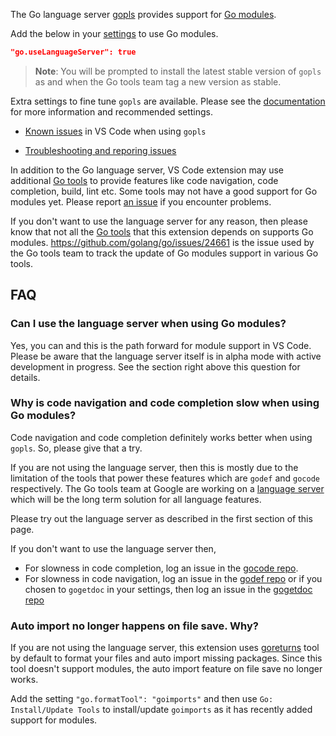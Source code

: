 The Go language server [gopls](https://github.com/golang/tools/blob/master/gopls/README.md) provides support for [Go modules](https://blog.golang.org/modules2019).

Add the below in your [settings](https://code.visualstudio.com/docs/getstarted/settings) to use Go modules.

```json
"go.useLanguageServer": true
```

> **Note**: You will be prompted to install the latest stable version of `gopls` as and when the Go tools team tag a new version as stable.

Extra settings to fine tune `gopls` are available. Please see the [documentation](https://github.com/golang/tools/blob/master/gopls/doc/vscode.md) for more information and recommended settings.

* [Known issues](https://github.com/golang/tools/blob/master/gopls/doc/status.md#known-issues) in VS Code when using `gopls`

* [Troubleshooting and reporing issues](https://github.com/golang/tools/blob/master/gopls/doc/troubleshooting.md)

In addition to the Go language server, VS Code extension may use additional [Go tools](Go-tools-that-the-Go-extension-depends-on.md) to provide features like code navigation, code completion, build, lint etc. Some tools may not have a good support for Go modules yet. Please report [an issue](https://github.com/microsoft/vscode-go/issues/new) if you encounter problems.


If you don't want to use the language server for any reason, then please know that not all the [Go tools](Go-tools-that-the-Go-extension-depends-on.md) that this extension depends on supports Go modules. https://github.com/golang/go/issues/24661 is the issue used by the Go tools team to track the update of Go modules support in various Go tools.

## FAQ

### Can I use the language server when using Go modules?

Yes, you can and this is the path forward for module support in VS Code. Please be aware that the language server itself is in alpha mode with active development in progress. See the section right above this question for details.

### Why is code navigation and code completion slow when using Go modules?

Code navigation and code completion definitely works better when using `gopls`. So, please give that a try.

If you are not using the language server, then this is mostly due to the limitation of the tools that power these features which are `godef` and `gocode` respectively. The Go tools team at Google are working on a [language server](https://github.com/golang/tools/blob/master/gopls) which will be the long term solution for all language features.

Please try out the language server as described in the first section of this page.

If you don't want to use the language server then,
- For slowness in code completion, log an issue in the [gocode repo](https://github.com/stamblerre/gocode).
- For slowness in code navigation, log an issue in the [godef repo](https://github.com/rogpeppe/godef) or if you chosen to `gogetdoc` in your settings, then log an issue in the [gogetdoc repo](https://github.com/zmb3/gogetdoc)

### Auto import no longer happens on file save. Why?

If you are not using the language server, this extension uses [goreturns](https://github.com/sqs/goreturns) tool by default to format your files and auto import missing packages. Since this tool doesn't support modules, the auto import feature on file save no longer works.

Add the setting `"go.formatTool": "goimports"` and then use `Go: Install/Update Tools` to install/update `goimports` as it has recently added support for modules.

